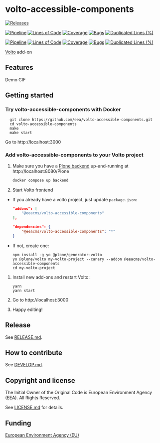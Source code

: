 # volto-accessible-components

[![Releases](https://img.shields.io/github/v/release/eea/volto-accessible-components)](https://github.com/eea/volto-accessible-components/releases)

[![Pipeline](https://ci.eionet.europa.eu/buildStatus/icon?job=volto-addons%2Fvolto-accessible-components%2Fmaster&subject=master)](https://ci.eionet.europa.eu/view/Github/job/volto-addons/job/volto-accessible-components/job/master/display/redirect)
[![Lines of Code](https://sonarqube.eea.europa.eu/api/project_badges/measure?project=volto-accessible-components-master&metric=ncloc)](https://sonarqube.eea.europa.eu/dashboard?id=volto-accessible-components-master)
[![Coverage](https://sonarqube.eea.europa.eu/api/project_badges/measure?project=volto-accessible-components-master&metric=coverage)](https://sonarqube.eea.europa.eu/dashboard?id=volto-accessible-components-master)
[![Bugs](https://sonarqube.eea.europa.eu/api/project_badges/measure?project=volto-accessible-components-master&metric=bugs)](https://sonarqube.eea.europa.eu/dashboard?id=volto-accessible-components-master)
[![Duplicated Lines (%)](https://sonarqube.eea.europa.eu/api/project_badges/measure?project=volto-accessible-components-master&metric=duplicated_lines_density)](https://sonarqube.eea.europa.eu/dashboard?id=volto-accessible-components-master)

[![Pipeline](https://ci.eionet.europa.eu/buildStatus/icon?job=volto-addons%2Fvolto-accessible-components%2Fdevelop&subject=develop)](https://ci.eionet.europa.eu/view/Github/job/volto-addons/job/volto-accessible-components/job/develop/display/redirect)
[![Lines of Code](https://sonarqube.eea.europa.eu/api/project_badges/measure?project=volto-accessible-components-develop&metric=ncloc)](https://sonarqube.eea.europa.eu/dashboard?id=volto-accessible-components-develop)
[![Coverage](https://sonarqube.eea.europa.eu/api/project_badges/measure?project=volto-accessible-components-develop&metric=coverage)](https://sonarqube.eea.europa.eu/dashboard?id=volto-accessible-components-develop)
[![Bugs](https://sonarqube.eea.europa.eu/api/project_badges/measure?project=volto-accessible-components-develop&metric=bugs)](https://sonarqube.eea.europa.eu/dashboard?id=volto-accessible-components-develop)
[![Duplicated Lines (%)](https://sonarqube.eea.europa.eu/api/project_badges/measure?project=volto-accessible-components-develop&metric=duplicated_lines_density)](https://sonarqube.eea.europa.eu/dashboard?id=volto-accessible-components-develop)


[Volto](https://github.com/plone/volto) add-on

## Features

Demo GIF

## Getting started

### Try volto-accessible-components with Docker

      git clone https://github.com/eea/volto-accessible-components.git
      cd volto-accessible-components
      make
      make start

Go to http://localhost:3000

### Add volto-accessible-components to your Volto project

1. Make sure you have a [Plone backend](https://plone.org/download) up-and-running at http://localhost:8080/Plone

   ```Bash
   docker compose up backend
   ```

1. Start Volto frontend

* If you already have a volto project, just update `package.json`:

   ```JSON
   "addons": [
       "@eeacms/volto-accessible-components"
   ],

   "dependencies": {
       "@eeacms/volto-accessible-components": "*"
   }
   ```

* If not, create one:

   ```
   npm install -g yo @plone/generator-volto
   yo @plone/volto my-volto-project --canary --addon @eeacms/volto-accessible-components
   cd my-volto-project
   ```

1. Install new add-ons and restart Volto:

   ```
   yarn
   yarn start
   ```

1. Go to http://localhost:3000

1. Happy editing!

## Release

See [RELEASE.md](https://github.com/eea/volto-accessible-components/blob/master/RELEASE.md).

## How to contribute

See [DEVELOP.md](https://github.com/eea/volto-accessible-components/blob/master/DEVELOP.md).

## Copyright and license

The Initial Owner of the Original Code is European Environment Agency (EEA).
All Rights Reserved.

See [LICENSE.md](https://github.com/eea/volto-accessible-components/blob/master/LICENSE.md) for details.

## Funding

[European Environment Agency (EU)](http://eea.europa.eu)

